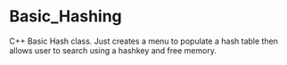 # Basic_Hashing
C++ Basic Hash class. Just creates a menu to populate a hash table then allows user to search using a hashkey and free memory.
